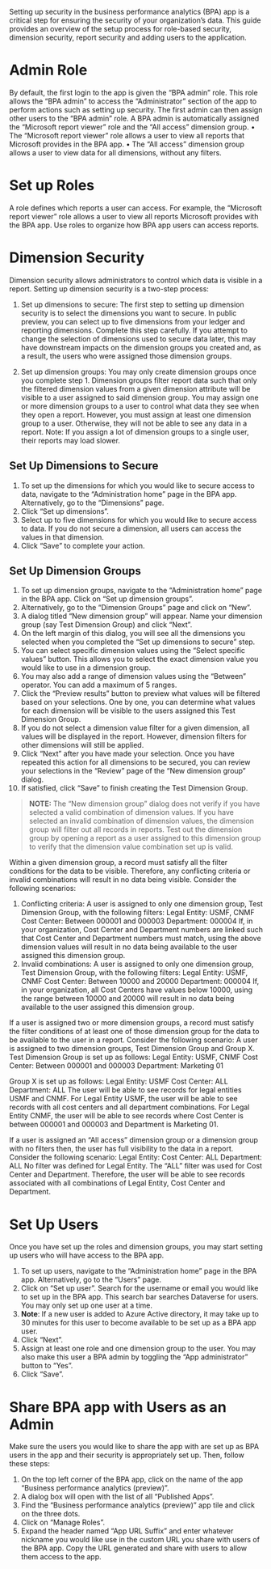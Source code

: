 
Setting up security in the business performance analytics (BPA) app is a critical step for ensuring the security of your organization’s data. This guide provides an overview of the setup process for role-based security, dimension security, report security and adding users to the application. 
# Admin Role
By default, the first login to the app is given the “BPA admin” role. This role allows the “BPA admin” to access the “Administrator” section of the app to perform actions such as setting up security. The first admin can then assign other users to the “BPA admin” role.
A BPA admin is automatically assigned the “Microsoft report viewer” role and the “All access” dimension group. 
•	The “Microsoft report viewer” role allows a user to view all reports that Microsoft provides in the BPA app. 
•	The “All access” dimension group allows a user to view data for all dimensions, without any filters. 
# Set up Roles
A role defines which reports a user can access. For example, the “Microsoft report viewer” role allows a user to view all reports Microsoft provides with the BPA app. Use roles to organize how BPA app users can access reports. 
# Dimension Security
Dimension security allows administrators to control which data is visible in a report. Setting up dimension security is a two-step process:

1. Set up dimensions to secure: The first step to setting up dimension security is to select the dimensions you want to secure. In public preview, you can select up to five dimensions from your ledger and reporting dimensions. Complete this step carefully. If you attempt to change the selection of dimensions used to secure data later, this may have downstream impacts on the dimension groups you created and, as a result, the users who were assigned those dimension groups. 

2. Set up dimension groups: You may only create dimension groups once you complete step 1. Dimension groups filter report data such that only the filtered dimension values from a given dimension attribute will be visible to a user assigned to said dimension group.  You may assign one or more dimension groups to a user to control what data they see when they open a report. However, you must assign at least one dimension group to a user. Otherwise, they will not be able to see any data in a report. Note: If you assign a lot of dimension groups to a single user, their reports may load slower. 


## Set Up Dimensions to Secure

1.	To set up the dimensions for which you would like to secure access to data, navigate to the “Administration home” page in the BPA app. Alternatively, go to the “Dimensions” page. 
2.	Click “Set up dimensions”. 
3.	Select up to five dimensions for which you would like to secure access to data. If you do not secure a dimension, all users can access the values in that dimension. 
4.	Click “Save” to complete your action. 

## Set Up Dimension Groups
1.	To set up dimension groups, navigate to the “Administration home” page in the BPA app. Click on “Set up dimension groups”. 
2.	Alternatively, go to the “Dimension Groups” page and click on “New”.
3.	A dialog titled “New dimension group” will appear. Name your dimension group (say Test Dimension Group) and click “Next”. 
4.	On the left margin of this dialog, you will see all the dimensions you selected when you completed the “Set up dimensions to secure” step. 
5.	You can select specific dimension values using the “Select specific values” button. This allows you to select the exact dimension value you would like to use in a dimension group.
6.	You may also add a range of dimension values using the “Between” operator. You can add a maximum of 5 ranges. 
7.	Click the “Preview results” button to preview what values will be filtered based on your selections. One by one, you can determine what values for each dimension will be visible to the users assigned this Test Dimension Group. 
8.	If you do not select a dimension value filter for a given dimension, all values will be displayed in the report. However, dimension filters for other dimensions will still be applied. 
9.	Click “Next” after you have made your selection. Once you have repeated this action for all dimensions to be secured, you can review your selections in the “Review” page of the “New dimension group” dialog. 
10.	If satisfied, click “Save” to finish creating the Test Dimension Group.  

>**NOTE:**
The “New dimension group” dialog does not verify if you have selected a valid combination of dimension values. If you have selected an invalid combination of dimension values, the dimension group will filter out all records in reports. Test out the dimension group by opening a report as a user assigned to this dimension group to verify that the dimension value combination set up is valid. 

Within a given dimension group, a record must satisfy all the filter conditions for the data to be visible. Therefore, any conflicting criteria or invalid combinations will result in no data being visible. Consider the following scenarios: 

1.	Conflicting criteria: A user is assigned to only one dimension group, Test Dimension Group, with the following filters: 
Legal Entity: USMF, CNMF
Cost Center: Between 000001 and 000003
Department: 000004
If, in your organization, Cost Center and Department numbers are linked such that Cost Center and Department numbers must match, using the above dimension values will result in no data being available to the user assigned this dimension group. 
2.	Invalid combinations: A user is assigned to only one dimension group, Test Dimension Group, with the following filters: 
Legal Entity: USMF, CNMF
Cost Center: Between 10000 and 20000
Department: 000004
If, in your organization, all Cost Centers have values below 10000, using the range between 10000 and 20000 will result in no data being available to the user assigned this dimension group.
 
If a user is assigned two or more dimension groups, a record must satisfy the filter conditions of at least one of those dimension group for the data to be available to the user in a report. Consider the following scenario: 
A user is assigned to two dimension groups, Test Dimension Group and Group X. 
Test Dimension Group is set up as follows: 
Legal Entity: USMF, CNMF
Cost Center: Between 000001 and 000003
Department: Marketing 01

Group X is set up as follows: 
Legal Entity: USMF
Cost Center: ALL
Department: ALL
The user will be able to see records for legal entities USMF and CNMF. For Legal Entity USMF, the user will be able to see records with all cost centers and all department combinations. For Legal Entity CNMF, the user will be able to see records where Cost Center is between 000001 and 000003 and Department is Marketing 01. 

If a user is assigned an “All access” dimension group or a dimension group with no filters then, the user has full visibility to the data in a report. Consider the following scenario: 
Legal Entity: 
Cost Center: ALL
Department: ALL
No filter was defined for Legal Entity. The “ALL” filter was used for Cost Center and Department. Therefore, the user will be able to see records associated with all combinations of Legal Entity, Cost Center and Department. 

# Set Up Users
Once you have set up the roles and dimension groups, you may start setting up users who will have access to the BPA app. 
1.	To set up users, navigate to the “Administration home” page in the BPA app. Alternatively, go to the “Users” page. 
2.	Click on “Set up user”. Search for the username or email you would like to set up in the BPA app. This search bar searches Dataverse for users. You may only set up one user at a time.
3.	**Note**: If a new user is added to Azure Active directory, it may take up to 30 minutes for this user to become available to be set up as a BPA app user. 
4.	Click “Next”. 
5.	Assign at least one role and one dimension group to the user. You may also make this user a BPA admin by toggling the “App administrator” button to “Yes”. 
6.	Click “Save”.  

# Share BPA app with Users as an Admin
Make sure the users you would like to share the app with are set up as BPA users in the app and their security is appropriately set up. Then, follow these steps: 
1.	On the top left corner of the BPA app, click on the name of the app “Business performance analytics (preview)”. 
2.	A dialog box will open with the list of all “Published Apps”. 
3.	Find the “Business performance analytics (preview)” app tile and click on the three dots.
4.	Click on “Manage Roles”. 
5.	Expand the header named “App URL Suffix” and enter whatever nickname you would like use in the custom URL you share with users of the BPA app. Copy the URL generated and share with users to allow them access to the app.

